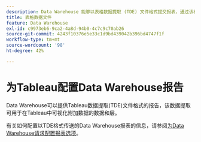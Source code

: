 ```yaml
---
description: Data Warehouse 能够以表格数据提取 (TDE) 文件格式提交报表，通过该格式不仅可以查看 Adobe Analytics 外部的数据，还可以查看数据和层。您可以通过电子邮件发送此信息，也可以将此信息通过 FTP 发送到 FTP 站点。
title: 表格数据文件
feature: Data Warehouse
exl-id: c9973eb6-9ca2-4a8d-94b0-4c7c9c70ab26
source-git-commit: 4243f10376e5e33c1d9bd439042b396bd4747f1f
workflow-type: tm+mt
source-wordcount: '98'
ht-degree: 42%

---
```


# 为Tableau配置Data Warehouse报告

Data Warehouse可以提供Tableau数据提取(TDE)文件格式的报告，该数据提取可用于在Tableau中可视化附加数据的数据和层。

有关如何配置以TDE格式传送的Data Warehouse报表的信息，请参阅[为Data Warehouse请求配置报表选项](/help/export/data-warehouse/create-request/dw-request-report-options.md)。
